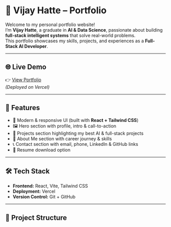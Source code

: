 # 🚀 Vijay Hatte – Portfolio

Welcome to my personal portfolio website!  
I’m **Vijay Hatte**, a graduate in **AI & Data Science**, passionate about building **full-stack intelligent systems** that solve real-world problems.  
This portfolio showcases my skills, projects, and experiences as a **Full-Stack AI Developer**.

---

## 🌐 Live Demo
👉 [View Portfolio](https://your-vercel-link.vercel.app)  
*(Deployed on Vercel)*

---

## 📌 Features
- 🎨 Modern & responsive UI (built with **React + Tailwind CSS**)  
- 🖼️ Hero section with profile, intro & call-to-action  
- 📂 Projects section highlighting my best AI & full-stack projects  
- 📖 About Me section with career journey & skills  
- 📞 Contact section with email, phone, LinkedIn & GitHub links  
- 📄 Resume download option  

---

## 🛠️ Tech Stack
- **Frontend:** React, Vite, Tailwind CSS  
- **Deployment:** Vercel  
- **Version Control:** Git + GitHub  

---

## 📂 Project Structure
